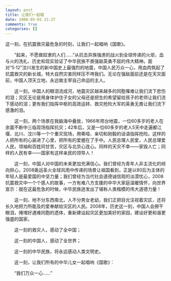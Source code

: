 ```yaml
---
layout: post
title: 让我们一起唱
date: 2008-05-01 21:27
comments: true
categories: []
---
```

<p>这一刻，在抗震救灾最危急的时刻，让我们一起唱响《国歌》。</p>
<p>
　　“起来，不愿做奴隶的人们……”从抗击异族强虏的战火到全球传递的火炬，血与火的洗礼、历史和现实验证了中华民族不畏强敌英勇不屈的伟大精神。面对“5·12”汶川发生的新中国史上最强烈的地震，中国人民万众一心，用血肉筑起了抗震救灾的新长城，特大自然灾害同样压不垮我们。无论在强敌面前还是在天灾面前，中国人顶天立地，永远做主宰自己命运的主人。</p>
<p>
　　这一刻，中国人的眼泪流成河，地震灾区越来越多的同胞罹难让我们流下悲伤的泪；灾区无论是用身体护住子女的父母还是把生的希望留给孩子的老师让我们流下感动的泪；更有我们指挥中枢的高效运转、救灾抢险大军的英勇无畏让我们流下感激的泪。</p>
<p>
　　这一刻，两个场景在我脑海中叠放，1966年邢台地震，一位60多岁的老人在余震不断中三临现场指挥抗灾；42年后，又是一位60多岁的老人5天中走遍都江堰、北川、汶川等一个个重灾现场，用嘶哑、亲切和刚毅的话语指挥抢险。这样的人把所有的心装进了心里，把所有的爱握在了手中。人民总理人民爱，人民总理爱人民，领袖和百姓同甘苦，灾区与北京心连心。同样的天灾不幸——家毁人亡；同样的人民有幸——国家有这样亲民的领导人！</p>
<p>
　　这一刻，中国人对中国的未来更加充满信心。我们曾经为青年人非主流化的倾向担心，2008奥运圣火全球风雨中传递的场景让祖国看到，正是以80后为主体的年轻人是最爱国的中坚力量；我们曾经为当代社会道德诚信观的淡漠忧心，2008抗震救灾中一个个感人的故事，一方有难八方支援的中华大家庭温暖情怀，向世界宣示：就在这最危急的时候，中华民族迸发出了堪称人类楷模的伟大道德力量！</p>
<p>
　　这一刻，地不分东西南北，人不分男女老幼，我们正把目光注视着灾区，还将长久地把力所能及的爱奉献给灾区的人民。2008年，历史这一刻，中国人会擦干眼泪，掩埋好遇难同胞的遗体，重新建设起灾区更加美好的家园，建设好更和谐更强盛的国家。</p>
<p>　　这一刻的救灾人，感动了全中国；</p>
<p>　　这一刻的中国人，感动了全世界；</p>
<p>　　这一刻的中华民族，将永远感动人类文明史。</p>
<p>　　这一刻，让我们所有的中华儿女一起唱响《国歌》：</p>
<p>　　“我们万众一心……”</p>
